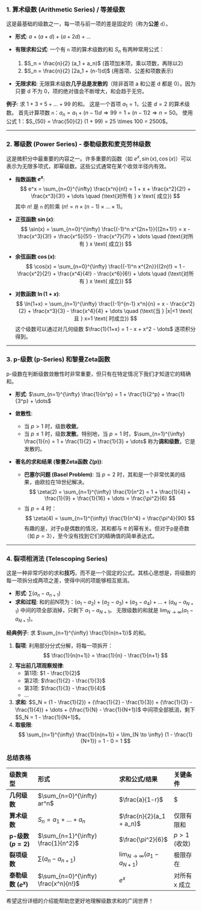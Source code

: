 
### 1. 算术级数 (Arithmetic Series) / 等差级数

这是最基础的级数之一，每一项与前一项的差是固定的（称为**公差** `d`）。

*   **形式**: $a + (a+d) + (a+2d) + \dots$
*   **有限求和公式**: 一个有 `n` 项的算术级数的和 $S_n$ 有两种常用公式：
    1.  $S_n = \frac{n}{2} (a_1 + a_n)$  (首项加末项，乘以项数，再除以2)
    2.  $S_n = \frac{n}{2} [2a_1 + (n-1)d]$ (用首项、公差和项数表示)

*   **无限求和**: 无限算术级数**几乎总是发散的**（除非首项 a 和公差 d 都是 0）。因为只要 d 不为 0，项的绝对值会不断增大，和会趋于无穷。

**例子**: 求 $1 + 3 + 5 + \dots + 99$ 的和。
这是一个首项 $a_1=1$，公差 $d=2$ 的算术级数。
首先计算项数 `n`：$a_n = a_1 + (n-1)d \Rightarrow 99 = 1 + (n-1)2 \Rightarrow n=50$。
使用公式 1：$S_{50} = \frac{50}{2} (1 + 99) = 25 \times 100 = 2500$。

---

### 2. 幂级数 (Power Series) - 泰勒级数和麦克劳林级数

这是微积分中最重要的内容之一。许多重要的函数（如 $e^x, \sin(x), \cos(x)$）可以表示为无限多项式，即幂级数。这些公式通常在某个收敛半径内有效。

*   **指数函数 $e^x$**:
    $$
    e^x = \sum_{n=0}^{\infty} \frac{x^n}{n!} = 1 + x + \frac{x^2}{2!} + \frac{x^3}{3!} + \dots \quad (\text{对所有 } x \text{ 成立})
    $$
    其中 $n!$ 是 `n` 的阶乘 ($n! = n \times (n-1) \times \dots \times 1$)。

*   **正弦函数 $\sin(x)$**:
    $$
    \sin(x) = \sum_{n=0}^{\infty} \frac{(-1)^n x^{2n+1}}{(2n+1)!} = x - \frac{x^3}{3!} + \frac{x^5}{5!} - \frac{x^7}{7!} + \dots \quad (\text{对所有 } x \text{ 成立})
    $$

*   **余弦函数 $\cos(x)$**:
    $$
    \cos(x) = \sum_{n=0}^{\infty} \frac{(-1)^n x^{2n}}{(2n)!} = 1 - \frac{x^2}{2!} + \frac{x^4}{4!} - \frac{x^6}{6!} + \dots \quad (\text{对所有 } x \text{ 成立})
    $$

*   **对数函数 $\ln(1+x)$**:
    $$
    \ln(1+x) = \sum_{n=1}^{\infty} \frac{(-1)^{n-1} x^n}{n} = x - \frac{x^2}{2} + \frac{x^3}{3} - \frac{x^4}{4} + \dots \quad (\text{当 } |x|<1 \text{ 且 } x=1 \text{ 时成立})
    $$
    这个级数可以通过对几何级数 $\frac{1}{1+x} = 1 - x + x^2 - \dots$ 逐项积分得到。

---

### 3. p-级数 (p-Series) 和黎曼Zeta函数

p-级数在判断级数敛散性时非常重要，但只有在特定情况下我们才知道它的精确和。

*   **形式**: $\sum_{n=1}^{\infty} \frac{1}{n^p} = 1 + \frac{1}{2^p} + \frac{1}{3^p} + \dots$
*   **敛散性**:
    *   当 $p > 1$ 时，级数**收敛**。
    *   当 $p \le 1$ 时，级数**发散**。特别地，当 $p=1$ 时，$\sum_{n=1}^{\infty} \frac{1}{n} = 1 + \frac{1}{2} + \frac{1}{3} + \dots$ 称为**调和级数**，它是发散的。

*   **著名的求和结果 (黎曼Zeta函数 $\zeta(p)$)**:
    *   **巴塞尔问题 (Basel Problem)**: 当 $p=2$ 时，其和是一个非常优美的结果，由欧拉在18世纪解决。
        $$
        \zeta(2) = \sum_{n=1}^{\infty} \frac{1}{n^2} = 1 + \frac{1}{4} + \frac{1}{9} + \frac{1}{16} + \dots = \frac{\pi^2}{6}
        $$
    *   当 $p=4$ 时：
        $$
        \zeta(4) = \sum_{n=1}^{\infty} \frac{1}{n^4} = \frac{\pi^4}{90}
        $$
    有趣的是，对于p是偶数的情况，其和都与 $\pi$ 的幂有关。但对于p是奇数（如 $p=3$），至今没有找到它们的精确值的简单表达式。

---

### 4. 裂项相消法 (Telescoping Series)

这是一种非常巧妙的求和**技巧**，而不是一个固定的公式。其核心思想是，将级数的每一项拆分成两项之差，使得中间的项能够相互抵消。

*   **形式**: $\sum (a_n - a_{n+1})$
*   **求和过程**:
    和的前N项为：$(a_1 - a_2) + (a_2 - a_3) + (a_3 - a_4) + \dots + (a_N - a_{N+1})$
    中间的项全部消掉，只剩下 $a_1 - a_{N+1}$。
    无限级数的和就是 $\lim_{N \to \infty} (a_1 - a_{N+1})$。

**经典例子**: 求 $\sum_{n=1}^{\infty} \frac{1}{n(n+1)}$ 的和。
1.  **裂项**: 利用部分分式分解，将每一项拆开：
    $$
    \frac{1}{n(n+1)} = \frac{1}{n} - \frac{1}{n+1}
    $$
2.  **写出前几项观察规律**:
    *   第1项: $1 - \frac{1}{2}$
    *   第2项: $\frac{1}{2} - \frac{1}{3}$
    *   第3项: $\frac{1}{3} - \frac{1}{4}$
    *   ...
3.  **求和**:
    $S_N = (1 - \frac{1}{2}) + (\frac{1}{2} - \frac{1}{3}) + (\frac{1}{3} - \frac{1}{4}) + \dots + (\frac{1}{N} - \frac{1}{N+1})$
    中间项全部抵消，剩下 $S_N = 1 - \frac{1}{N+1}$。
4.  **取极限**:
    $$
    \sum_{n=1}^{\infty} \frac{1}{n(n+1)} = \lim_{N \to \infty} (1 - \frac{1}{N+1}) = 1 - 0 = 1
    $$

### 总结表格

| 级数类型 | 形式 | 求和公式/结果 | 关键条件 |
| :--- | :--- | :--- | :--- |
| **几何级数** | $\sum_{n=0}^{\infty} ar^n$ | $\frac{a}{1-r}$ | $|r| < 1$ |
| **算术级数** | $S_n = a_1 + \dots + a_n$ | $\frac{n}{2}(a_1 + a_n)$ | 仅限有限和 |
| **p-级数 ($p=2$)** | $\sum_{n=1}^{\infty} \frac{1}{n^2}$ | $\frac{\pi^2}{6}$ | $p > 1$ (收敛) |
| **裂项级数** | $\sum (a_n - a_{n+1})$ | $\lim_{N \to \infty} (a_1 - a_{N+1})$ | 极限存在 |
| **泰勒级数 ($e^x$)** | $\sum_{n=0}^{\infty} \frac{x^n}{n!}$ | $e^x$ | 对所有 x 成立 |

希望这份详细的介绍能帮助您更好地理解级数求和的广阔世界！